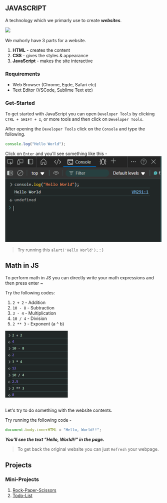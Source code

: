 ## JAVASCRIPT

A technology which we primarly use to create **_websites_**.

<img src="https://logonoid.com/images/javascript-logo.png" width="200px">

We mahorly have 3 parts for a website.

1. **HTML** - creates the content
2. **CSS** - gives the styles & appearance
3. **JavaScript** - makes the site interactive

### Requirements

- Web Browser (Chrome, Egde, Safari etc)
- Text Editor (VSCode, Sublime Text etc)

### Get-Started

To get started with JavaScript you can open `Developer Tools` by clicking `CTRL + SHIFT + I`, or more tools and then click on `Developer Tools`.

After opening the `Developer Tools` click on the `Console` and type the following.

```js
console.log("Hello World");
```

Click on `Enter` and you'll see something like this -
<img src="./assets/notes/developer-tools-hello-world.png" width="500px">

> Try running this `alert('Hello World');` : )

## Math in JS

To perform math in JS you can directly write your math expressions and then press enter ~

Try the following codes:

1. `2 + 2` - Addition
2. `10 - 8` - Subtraction
3. `3 - 4` - Multiplication
4. `10 / 4` - Division
5. `2 ** 3` - Exponent (a ^ b)

<img src="./assets/notes/maths-in-browser.png" width="200px">

## <!-- Let's do something interesting -->

Let's try to do something with the website contents.

Try running the following code -

```js
document.body.innerHTML = "Hello, World!!";
```

**_You'll see the text "Hello, World!!" in the page._**

> To get back the original website you can just `Refresh` your webpage.

## Projects

### Mini-Projects

1. [Rock-Paper-Scissors](./Rock-Paper-Scissors.html)
2. [Todo-List](./Todo-List.html)
